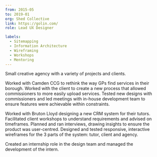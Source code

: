 ```yaml
---
from: 2015-05
to: 2019-01
org: Shed Collective
link: https://golin.com/ 
role: Lead UX Designer

labels:
  - Sitemapping
  - Information Architecture
  - Wireframing
  - Workshops
  - Mentoring
---
```

Small creative agency with a variety of projects and clients. 

Worked with Camden CCG to rethink the way GPs find services in their borough. Worked with the client to create a new process that allowed commissioners to more easily upload services. Tested new designs with commissioners and led meetings with in-house development team to ensure features were achievable within constraints.

Worked with Bruton Lloyd designing a new CRM system for their tutors. Facilitated client workshops to understand requirements and advised on timeframes. Planned and ran interviews, drawing insights to ensure the product was user-centred. Designed and tested responsive, interactive wireframes for the 3 parts of the system: tutor, client and agency.

Created an internship role in the design team and managed the development of the intern.